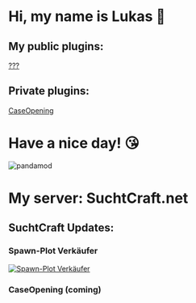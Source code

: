 # Hi, my name is Lukas 👋
## My public plugins:

[???](https://github.com/PandaMod/#v0.1-BETA)

## Private plugins:

[CaseOpening](https://github.com/PandaMod/CaseOpening/#v0.1-BETA)

# Have a nice day! 😘

![pandamod](http://suchtcraft.net/pandamod/logo.png)

# My server: SuchtCraft.net
## SuchtCraft Updates:

### Spawn-Plot Verkäufer
[![Spawn-Plot Verkäufer](http://pandamod.net/github/img/Spawn-Plot-Verk%C3%A4ufer.png)](https://www.youtube.com/watch?v=FO0lOSSWRIQ "Spawn-Plot Verkäufer")

### CaseOpening (coming)
